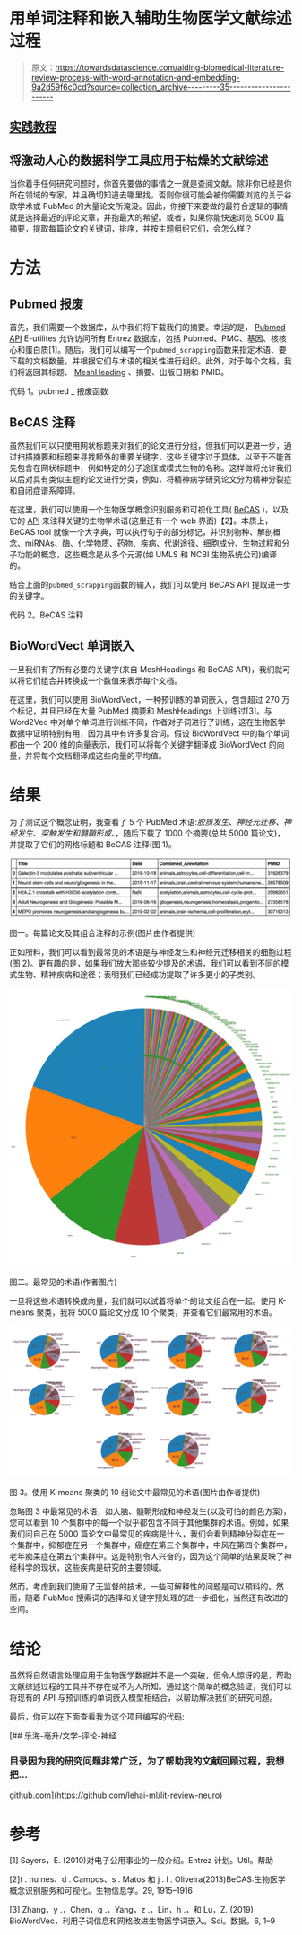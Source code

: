 # 用单词注释和嵌入辅助生物医学文献综述过程

> 原文：<https://towardsdatascience.com/aiding-biomedical-literature-review-process-with-word-annotation-and-embedding-9a2d59f6c0cd?source=collection_archive---------35----------------------->

## [实践教程](https://towardsdatascience.com/tagged/hands-on-tutorials)

## 将激动人心的数据科学工具应用于枯燥的文献综述

当你着手任何研究问题时，你首先要做的事情之一就是查阅文献。除非你已经是你所在领域的专家，并且确切知道去哪里找，否则你很可能会被你需要浏览的关于谷歌学术或 PubMed 的大量论文所淹没。因此，你接下来要做的最符合逻辑的事情就是选择最近的评论文章，并抱最大的希望。或者，如果你能快速浏览 5000 篇摘要，提取每篇论文的关键词，排序，并按主题组织它们，会怎么样？

# 方法

## Pubmed 报废

首先，我们需要一个数据库，从中我们将下载我们的摘要。幸运的是， [Pubmed API](https://www.ncbi.nlm.nih.gov/home/develop/api/) E-utilites 允许访问所有 Entrez 数据库，包括 Pubmed、PMC、基因、核核心和蛋白质[1]。随后，我们可以编写一个`pubmed_scrapping`函数来指定术语、要下载的文档数量，并根据它们与术语的相关性进行组织。此外，对于每个文档，我们将返回其标题、 [MeshHeading](https://www.nlm.nih.gov/mesh/meshhome.html) 、摘要、出版日期和 PMID。

代码 1。pubmed _ 报废函数

## BeCAS 注释

虽然我们可以只使用网状标题来对我们的论文进行分组，但我们可以更进一步，通过扫描摘要和标题来寻找额外的重要关键字，这些关键字过于具体，以至于不能首先包含在网状标题中，例如特定的分子途径或模式生物的名称。这样做将允许我们以后对具有类似主题的论文进行分类，例如，将精神病学研究论文分为精神分裂症和自闭症谱系障碍。

在这里，我们可以使用一个生物医学概念识别服务和可视化工具( [BeCAS](https://pubmed.ncbi.nlm.nih.gov/23736528/) )，以及它的 [API](http://tnunes.github.io/becas-python/) 来注释关键的生物学术语(这里还有一个 web 界面)【2】。本质上，BeCAS tool 就像一个大字典，可以执行句子的部分标记，并识别物种、解剖概念、miRNAs、酶、化学物质、药物、疾病、代谢途径、细胞成分、生物过程和分子功能的概念，这些概念是从多个元源(如 UMLS 和 NCBI 生物系统公司)编译的。

结合上面的`pubmed_scrapping`函数的输入，我们可以使用 BeCAS API 提取进一步的关键字。

代码 2。BeCAS 注释

## **BioWordVect 单词嵌入**

一旦我们有了所有必要的关键字(来自 MeshHeadings 和 BeCAS API)，我们就可以将它们组合并转换成一个数值来表示每个文档。

在这里，我们可以使用 BioWordVect，一种预训练的单词嵌入，包含超过 270 万个标记，并且已经在大量 PubMed 摘要和 MeshHeadings 上训练过[3]。与 Word2Vec 中对单个单词进行训练不同，作者对子词进行了训练，这在生物医学数据中证明特别有用，因为其中有许多复合词。假设 BioWordVect 中的每个单词都由一个 200 维的向量表示，我们可以将每个关键字翻译成 BioWordVect 的向量，并将每个文档翻译成这些向量的平均值。

# 结果

为了测试这个概念证明，我查看了 5 个 PubMed 术语:*胶质发生、神经元迁移、神经发生、突触发生和髓鞘形成、*，随后下载了 1000 个摘要(总共 5000 篇论文)，并提取了它们的网格标题和 BeCAS 注释(图 1)。

![](img/11afde182842c68dd3d2f17b2247bdbf.png)

图一。每篇论文及其组合注释的示例(图片由作者提供)

正如所料，我们可以看到最常见的术语是与神经发生和神经元迁移相关的细胞过程(图 2)。更有趣的是，如果我们放大那些较少提及的术语，我们可以看到不同的模式生物、精神疾病和途径；表明我们已经成功提取了许多更小的子类别。

![](img/3e841f00536a4f70eda91950f3414eb3.png)

图二。最常见的术语(作者图片)

一旦将这些术语转换成向量，我们就可以试着将单个的论文组合在一起。使用 K-means 聚类，我将 5000 篇论文分成 10 个聚类，并查看它们最常用的术语。

![](img/e55729e5367283d11f8a9fe5e11a076d.png)

图 3。使用 K-means 聚类的 10 组论文中最常见的术语(图片由作者提供)

忽略图 3 中最常见的术语，如大脑、髓鞘形成和神经发生(以及可怕的颜色方案)，您可以看到 10 个集群中的每一个似乎都包含不同于其他集群的术语。例如，如果我们问自己在 5000 篇论文中最常见的疾病是什么，我们会看到精神分裂症在一个集群中，抑郁症在另一个集群中，癌症在第三个集群中，中风在第四个集群中，老年痴呆症在第五个集群中。这是特别令人兴奋的，因为这个简单的结果反映了神经科学的现状，这些疾病是研究的主要领域。

然而，考虑到我们使用了无监督的技术，一些可解释性的问题是可以预料的。然而，随着 PubMed 搜索词的选择和关键字预处理的进一步细化，当然还有改进的空间。

# 结论

虽然将自然语言处理应用于生物医学数据并不是一个突破，但令人惊讶的是，帮助文献综述过程的工具并不存在或不为人所知。通过这个简单的概念验证，我们可以将现有的 API 与预训练的单词嵌入模型相结合，以帮助解决我们的研究问题。

最后，你可以在下面查看我为这个项目编写的代码:

[](https://github.com/lehai-ml/lit-review-neuro) [## 乐海-毫升/文学-评论-神经

### 目录因为我的研究问题非常广泛，为了帮助我的文献回顾过程，我想把…

github.com](https://github.com/lehai-ml/lit-review-neuro) 

# 参考

[1] Sayers，E. (2010)对电子公用事业的一般介绍。Entrez 计划。Util。帮助

[2]t . nu nes、d . Campos、s . Matos 和 j . l . Oliveira(2013)BeCAS:生物医学概念识别服务和可视化。生物信息学。29, 1915–1916

[3] Zhang，y .，Chen，q .，Yang，z .，Lin，h .，和 Lu，Z. (2019) BioWordVec，利用子词信息和网格改进生物医学词嵌入。Sci。数据。6, 1–9